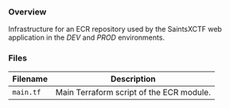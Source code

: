 ### Overview

Infrastructure for an ECR repository used by the SaintsXCTF web application in the *DEV* and *PROD* environments.

### Files

| Filename             | Description                                                                      |
|----------------------|----------------------------------------------------------------------------------|
| `main.tf`            | Main Terraform script of the ECR module.                                         |